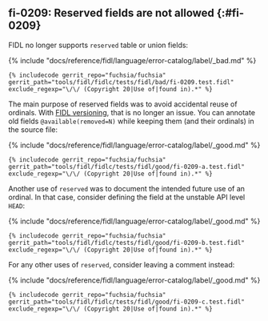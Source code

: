 ## fi-0209: Reserved fields are not allowed {:#fi-0209}

FIDL no longer supports `reserved` table or union fields:

{% include "docs/reference/fidl/language/error-catalog/label/_bad.md" %}

```fidl
{% includecode gerrit_repo="fuchsia/fuchsia" gerrit_path="tools/fidl/fidlc/tests/fidl/bad/fi-0209.test.fidl" exclude_regexp="\/\/ (Copyright 20|Use of|found in).*" %}
```

The main purpose of reserved fields was to avoid accidental reuse of ordinals.
With [FIDL versioning](/docs/reference/fidl/language/versioning.md), that is no
longer an issue. You can annotate old fields `@available(removed=N)` while
keeping them (and their ordinals) in the source file:

{% include "docs/reference/fidl/language/error-catalog/label/_good.md" %}

```fidl
{% includecode gerrit_repo="fuchsia/fuchsia" gerrit_path="tools/fidl/fidlc/tests/fidl/good/fi-0209-a.test.fidl" exclude_regexp="\/\/ (Copyright 20|Use of|found in).*" %}
```

Another use of `reserved` was to document the intended future use of an ordinal.
In that case, consider defining the field at the unstable API level `HEAD`:

{% include "docs/reference/fidl/language/error-catalog/label/_good.md" %}

```fidl
{% includecode gerrit_repo="fuchsia/fuchsia" gerrit_path="tools/fidl/fidlc/tests/fidl/good/fi-0209-b.test.fidl" exclude_regexp="\/\/ (Copyright 20|Use of|found in).*" %}
```

For any other uses of `reserved`, consider leaving a comment instead:

{% include "docs/reference/fidl/language/error-catalog/label/_good.md" %}

```fidl
{% includecode gerrit_repo="fuchsia/fuchsia" gerrit_path="tools/fidl/fidlc/tests/fidl/good/fi-0209-c.test.fidl" exclude_regexp="\/\/ (Copyright 20|Use of|found in).*" %}
```
